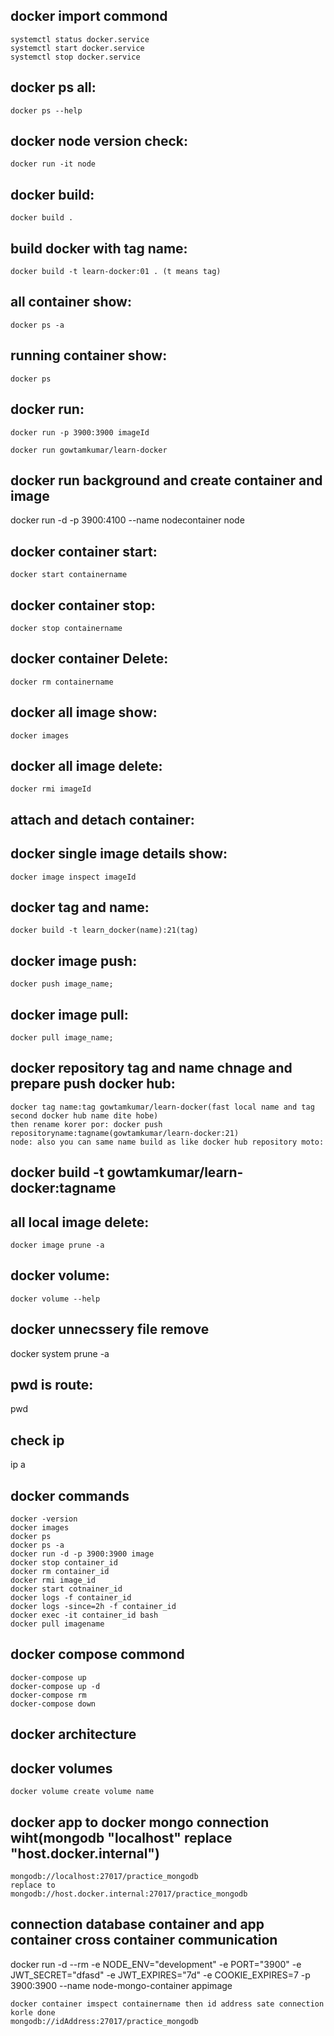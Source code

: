 <!-- commend: -->

## docker import commond

    systemctl status docker.service
    systemctl start docker.service
    systemctl stop docker.service

## docker ps all:

    docker ps --help

## docker node version check:

    docker run -it node

## docker build:

    docker build .

## build docker with tag name:

    docker build -t learn-docker:01 . (t means tag)

## all container show:

    docker ps -a

## running container show:

    docker ps

## docker run:

    docker run -p 3900:3900 imageId

    docker run gowtamkumar/learn-docker

## docker run background and create container and image

docker run -d -p 3900:4100 --name nodecontainer node

## docker container start:

    docker start containername

## docker container stop:

    docker stop containername

## docker container Delete:

    docker rm containername

## docker all image show:

    docker images

## docker all image delete:

    docker rmi imageId

## attach and detach container:

## docker single image details show:

    docker image inspect imageId

## docker tag and name:

    docker build -t learn_docker(name):21(tag)

## docker image push:

    docker push image_name;

## docker image pull:

    docker pull image_name;

## docker repository tag and name chnage and prepare push docker hub:

    docker tag name:tag gowtamkumar/learn-docker(fast local name and tag second docker hub name dite hobe)
    then rename korer por: docker push repositoryname:tagname(gowtamkumar/learn-docker:21)
    node: also you can same name build as like docker hub repository moto:

## docker build -t gowtamkumar/learn-docker:tagname

## all local image delete:

    docker image prune -a

## docker volume:

    docker volume --help

## docker unnecssery file remove

docker system prune -a

## pwd is route:

pwd

## check ip

ip a

## docker commands

    docker -version
    docker images
    docker ps
    docker ps -a
    docker run -d -p 3900:3900 image
    docker stop container_id
    docker rm container_id
    docker rmi image_id
    docker start cotnainer_id
    docker logs -f container_id
    docker logs -since=2h -f container_id
    docker exec -it container_id bash
    docker pull imagename

## docker compose commond

    docker-compose up
    docker-compose up -d
    docker-compose rm
    docker-compose down

## docker architecture

## docker volumes

    docker volume create volume name

## docker app to docker mongo connection wiht(mongodb "localhost" replace "host.docker.internal")

    mongodb://localhost:27017/practice_mongodb
    replace to
    mongodb://host.docker.internal:27017/practice_mongodb


## connection database container and app container  cross container communication
   docker run -d --rm -e NODE_ENV="development" -e PORT="3900" -e JWT_SECRET="dfasd" -e JWT_EXPIRES="7d" -e COOKIE_EXPIRES=7 -p 3900:3900 --name node-mongo-container appimage

    docker container imspect containername then id address sate connection korle done
    mongodb://idAddress:27017/practice_mongodb


## 